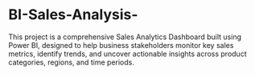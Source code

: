# BI-Sales-Analysis-
This project is a comprehensive Sales Analytics Dashboard built using Power BI, designed to help business stakeholders monitor key sales metrics, identify trends, and uncover actionable insights across product categories, regions, and time periods.

